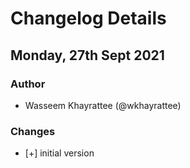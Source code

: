 # Changelog Details

## Monday, 27th Sept 2021

### Author
- Wasseem Khayrattee (@wkhayrattee)

### Changes
* [+] initial version
